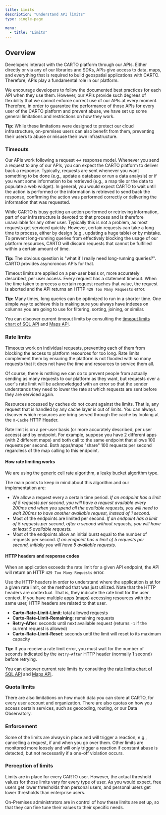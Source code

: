 ```yaml
---
title: Limits
description: "Understand API limits"
type: single-page

menu:
  - title: "Limits"
---
```


## Overview

Developers interact with the CARTO platform through our APIs. Either directly or via any of our libraries and SDKs, APIs give access to data, maps, and everything that is required to build geospatial applications with CARTO. Therefore, APIs play a fundamental role in our platform.

We encourage developers to follow the documented best practices for each API when they use them. However, our APIs provide such degrees of flexibility that we cannot enforce correct use of our APIs at every moment. Therefore, in order to guarantee the performance of those APIs for every user of the CARTO platform and prevent abuse, we have set up some general limitations and restrictions on how they work.

**Tip:** While these limitations were designed to protect our cloud infrastructure, on-premises users can also benefit from them, preventing their users to abuse or misuse their own infrastructure.

### Timeouts

Our APIs work following a request <-> response model. Whenever you send a request to any of our APIs, you can expect the CARTO platform to deliver back a response. Typically, requests are sent whenever you want something to be done (e.g., update a database or run a data analysis) or if you want some information to be retrieved (e.g., a map tile or the data to populate a web widget). In general, you would expect CARTO to wait until the action is performed or the information is retrieved to send back the response, confirming the action was performed correctly or delivering the information that was requested.

While CARTO is busy getting an action performed or retrieving information, part of our infrastructure is devoted to that process and is therefore unavailable for any other user. Typically this is not a problem, as most requests get serviced quickly. However, certain requests can take a long time to process, either by design (e.g., updating a huge table) or by mistake. To prevent long-running queries from effectively blocking the usage of our platform resources, CARTO will discard requests that cannot be fulfilled within a certain amount of time.

**Tip:** The obvious question is "what if I really need long-running queries?". CARTO provides asyncronous APIs for that.

Timeout limits are applied on a per-user basis or, more accurately described, per user access. Every request has a statement timeout. When the time taken to process a certain request reaches that value, the request is aborted and the API returns an HTTP `429 Too Many Requests` error.

**Tip:** Many times, long queries can be optimized to run in a shorter time. One simple way to achieve this is making sure you always have indexes on columns you are going to use for filtering, sorting, joining, or similar.

You can discover current timeout limits by consulting the [timeout limits chart of SQL API](https://carto.com/developers/sql-api/support/timeout-limiting/) and [Maps API](https://carto.com/developers/maps-api/support/timeout-limiting/). 

### Rate limits

Timeouts work on individual requests, preventing each of them from blocking the access to platform resources for too long. Rate limits complement them by ensuring the platform is not flooded with so many requests that it does not have the time and resources to service them all.

Of course, there is nothing we can do to prevent people from actually sending as many requests to our platform as they want, but requests over a user's rate limit will be acknowledged with an error so that the sender understands they need to lower the rate at which requests are sent before they are serviced again.

Resources accessed by caches do not count against the limits. That is, any request that is handled by any cache layer is out of limits. You can always discover which resources are bring served through the cache by looking at the `X-Cache` HTTP Header.

Rate limit is on a per-user basis (or more accurately described, per user access) and by endpoint. For example, suppose you have 2 different apps (with 2 different maps) and both call to the same endpoint that allows 100 requests per second. Both apps/maps "share" 100 requests per second regardless of the map calling to this endpoint.

#### How rate limiting works

We are using the [generic cell rate algorithm](https://en.wikipedia.org/wiki/Generic_cell_rate_algorithm), a [leaky bucket](https://en.wikipedia.org/wiki/Leaky_bucket) algorithm type.

The main points to keep in mind about this algorithm and our implementation are:

* We allow a request every a certain time period. _If an endpoint has a limit of 5 requests per second, you will have a request available every 200ms and when you spend all the available requests, you will need to wait 200ms to have another available request, instead of 1 second._
* Most of the endpoints are limited per second. _If an endpoint has a limit of 5 requests per second, after a second without requests, you will have at least 5 available requests._
* Most of the endpoints allow an initial burst equal to the number of requests per second. _If an endpoint has a limit of 5 requests per second, initially you will have 5 available requests._

#### HTTP headers and response codes

When an application exceeds the rate limit for a given API endpoint, the API will return an HTTP `429 Too Many Requests` error.

Use the HTTP headers in order to understand where the application is at for a given rate limit, on the method that was just utilized. Note that the HTTP headers are contextual. That is, they indicate the rate limit for the user context. If you have multiple apps (maps) accessing resources with the same user, HTTP headers are related to that user.

* **Carto-Rate-Limit-Limit**: total allowed requests
* **Carto-Rate-Limit-Remaining**: remaining requests
* **Retry-After**: seconds until next available request (returns `-1` if the current request is allowed)
* **Carto-Rate-Limit-Reset**: seconds until the limit will reset to its maximum capacity

**Tip:** If you receive a rate limit error, you must wait for the number of seconds indicated by the `Retry-After` HTTP header (normally 1 second) before retrying.

You can discover current rate limits by consulting the [rate limits chart of SQL API](https://carto.com/developers/sql-api/support/rate-limiting/) and [Maps API](https://carto.com/developers/maps-api/support/rate-limiting/). 

### Quota limits

There are also limitations on how much data you can store at CARTO, for every user account and organization. There are also quotas on how you access certain services, such as geocoding, routing, or our Data Observatory.

### Enforcement

Some of the limits are always in place and will trigger a reaction, e.g., cancelling a request, if and when you go over them. Other limits are monitored more loosely and will only trigger a reaction if constant abuse is detected, but not necessarily if a one-off violation occurs.

### Perception of limits

Limits are in place for every CARTO user. However, the actual threshold values for those limits vary for every type of user. As you would expect, free users get lower thresholds than personal users, and personal users get lower thresholds than enterprise users.

On-Premises administrators are in control of how these limits are set up, so that they can fine tune their values to their specific needs.
